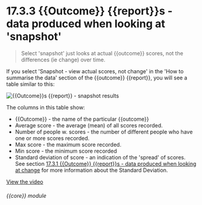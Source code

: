 # 17.3.3    {{Outcome}} {{report}}s - data produced when looking at 'snapshot'

> Select 'snapshot' just looks at actual {{outcome}} scores, not the differences (ie change) over time. 

If you select 'Snapshot - view actual scores, not change' in the 'How to summarise the data' section of the {{outcome}} {{report}}, you will see a table similar to this:

![{{Outcome}}s {{report}} - snapshot results]({{imgpath}}135a.png)

The columns in this table show:

  * {{Outcome}} - the name of the particular {{outcome}}
  * Average score - the average (mean) of all scores recorded.
  * Number of people w. scores - the number of different people who have one or more scores recorded.
 * Max score - the maximum score recorded.
  * Min score - the minimum score recorded
  * Standard deviation of score - an indication of the 'spread' of scores. See section [17.3.1  {{Outcome}} {{report}}s - data produced when looking at change](/help/index/v/{{version}}/p/17.3.1) for more information about the Standard Deviation. 

[View the video](/help/video/id/31)
###### {{core}} module

